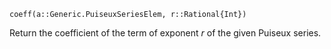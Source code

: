 ```
coeff(a::Generic.PuiseuxSeriesElem, r::Rational{Int})
```

Return the coefficient of the term of exponent $r$ of the given Puiseux series.
